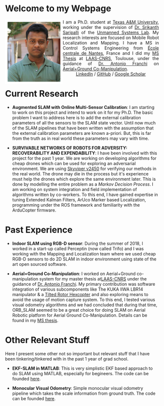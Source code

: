 # Welcome to my Webpage

<img style="float: left;" src="images/personalpic.jpg">

<div style="text-align: justify"> I am a Ph.D. student at  <a href="https://www.tamu.edu/">Texas A&M University</a>, working under the supervision of <a href="https://engineering.tamu.edu/mechanical/profiles/saripalli.html">Dr. Srikanth Saripalli</a> of the <a href="https://unmanned.tamu.edu/">Unmanned Systems Lab</a>. My research interests are focused on Mobile Robot Localization and Mapping. I have a MS in Control Systems Engineering from <a href="https://www.ec-nantes.fr/">École centrale de Nantes</a>, France and I did my <a href="https://github.com/SubMishMar/SubMishMar.github.io/blob/master/thesis/Master_Internship_Report_MISHRA_Subodh%5BRevised%5D.pdf">MS Thesis</a> at <a href="https://www.laas.fr/public/">LAAS-CNRS</a>, Toulouse, under the guidance of <a href="http://homepages.laas.fr/afranchi/robotics/?q=node/1">Dr. Antonio Franchi</a> on <a href="https://youtu.be/o9xmPYNPfRE">Aerial+Ground Co-Manipulation</a>.</div>

<center> <a href="https://www.linkedin.com/in/subodh-mishra/">LinkedIn</a> / <a href="https://github.com/SubMishMar">GitHub</a> / <a href="https://scholar.google.com/citations?user=4dltZR4AAAAJ&hl=en">Google Scholar</a> </center>

# Current Research
* **Augmented SLAM with Online Multi-Sensor Calibration**: I am starting to work on this project and intend to work on it for my Ph.D. The basic problem I want to address here is to add the external calibration parameters of all the sensors to the SLAM state vector. Until now much of the SLAM pipelines that have been written with the assumption that the external calibration parameters are known a-priori. But, this is far from the truth as in real world these parameters may vary with time.

* **SURVIVABLE NETWORKS OF ROBOTS FOR ADVERSITY: RECOVERABILITY AND EXPENDABILITY**: I have been involved with this project for the past 1 year. We are working on developing algorithms for cheap drones which can be used for exploring an adversarial environment. We are using [Skyviper v2450](https://www.amazon.com/Sky-Viper-v2450GPS-Streaming-Autopilot/dp/B072HH13VQ) for verifying our methods in the real world. The drone may die in the process but it's experience must help the drones which explore the same environment later. This is done by modelling the entire problem as a *Markov Decision Process*. I am working on system integration and field implementation of algorithms written by co-workers. To this end, I have gained expertise in tuning Extended Kalman Filters, ArUco Marker based Localization, programming under the ROS framework and familiarity with the ArduCopter firmware. 

# Past Experience

* **Indoor SLAM using RGB-D sensor**: During the summer of 2018, I worked in a start-up called Perceptin (now called Trifo) and I was working with the Mapping and Localization team where we used cheap RGB-D sensors to do 2D SLAM in indoor environment using state of the art open sourced software.

* **Aerial+Ground Co-Manipulation**: I worked on Aerial+Ground co-manipulation system for my master thesis at[LAAS-CNRS](https://www.laas.fr/public/en) under the guidance of [Dr. Antonio Franchi](https://homepages.laas.fr/afranchi/robotics/?q=node/1). My primary contribution was software integration of various subcomponents like The KUKA IIWA LBR14 manipulator & a [Tilted Rotor Hexcopter](https://hal.laas.fr/hal-01716845/document) and also exploring means to avoid the usage of motion capture system. To this end, I tested various visual odometry algorithms and we had concluded that during that time, ORB_SLAM seemed to be a great choice for doing SLAM on Aerial Robotic platform for Aerial Ground Co-Manipulation. Details can be found in my [MS thesis](https://github.com/SubMishMar/SubMishMar.github.io/blob/master/thesis/Master_Internship_Report_MISHRA_Subodh%5BRevised%5D.pdf).

# Other Relevant Stuff
Here I present some other not so important but relevant stuff that I have been tinkering/tinkered with in the past 1 year of grad school.

* **EKF-SLAM in MATLAB**: This is very simplistic EKF based approach to do SLAM using MATLAB, especially for begineers. The code can be founded [here](https://github.com/SubMishMar/EKF-SLAM).

* **Monocular Visual Odometry**: Simple monocular visual odometry pipeline which takes the scale information from ground truth. The code can be founded [here](https://github.com/SubMishMar/movo).
